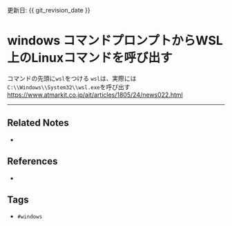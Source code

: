 更新日: {{ git_revision_date }}

# windows コマンドプロンプトからWSL上のLinuxコマンドを呼び出す
コマンドの先頭に`wsl`をつける
`wsl`は、実際には`C:\\Windows\\System32\\wsl.exe`を呼び出す
https://www.atmarkit.co.jp/ait/articles/1805/24/news022.html

---
## Related Notes
- 

## References
- 

## Tags
- `#windows` 